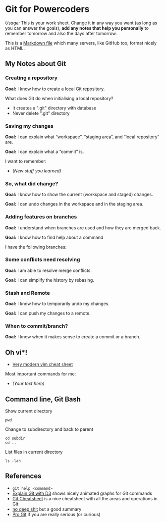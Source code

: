 # Git for Powercoders

*Usage:* This is your work sheet. Change it in any way you want (as long as you can answer the goals), 
**add any notes that help you personally** to remember tomorrow and also the days after tomorrow.

This is a [Markdown file](https://daringfireball.net/projects/markdown/syntax) which many servers,
like GitHub too, format nicely as HTML.

## My Notes about Git


### Creating a repository

**Goal:** I know how to create a local Git repository.

What does Git do when initialising a local repository?

* It creates a ".git" directory with database
* Never delete ".git" directory


### Saving my changes

**Goal:** I can explain what “workspace”, “staging area”, and “local repository” are.

**Goal:** I can explain what a “commit” is.

I want to remember:

* *(New stuff you learned)*


### So, what did change?

**Goal:** I know how to show the current (workspace and staged) changes.

**Goal:** I can undo changes in the workspace and in the staging area.


### Adding features on branches

**Goal:** I understand when branches are used and how they are merged back.

**Goal:** I know how to find help about a command

I have the following branches:


### Some conflicts need resolving

**Goal:** I am able to resolve merge conflicts.

**Goal:** I can simplify the history by rebasing.


### Stash and Remote

**Goal:** I know how to temporarily undo my changes.

**Goal:** I can push my changes to a remote.


### When to commit/branch?

**Goal:** I know when it makes sense to create a commit or a branch.





## Oh vi*!

* [Very modern vim cheat sheet](https://www.fprintf.net/vimCheatSheet.html)

Most important commands for me:

* *(Your text here)*





## Command line, Git Bash

Show current directory

    pwd

Change to subdirectory and back to parent

    cd subdir
    cd ..

List files in current directory

    ls -lah





## References

* `git help <command>`
* [Explain Git with D3](http://onlywei.github.io/explain-git-with-d3/) shows nicely animated graphs for Git commands
* [Git Cheatsheet](http://ndpsoftware.com/git-cheatsheet.html) is a nice cheatsheet with all the areas and operations in Git
* [no deep shit](http://rogerdudler.github.io/git-guide/) but a good summary
* [Pro Git](https://git-scm.com/book/en/v2) if you are really serious (or curious)

